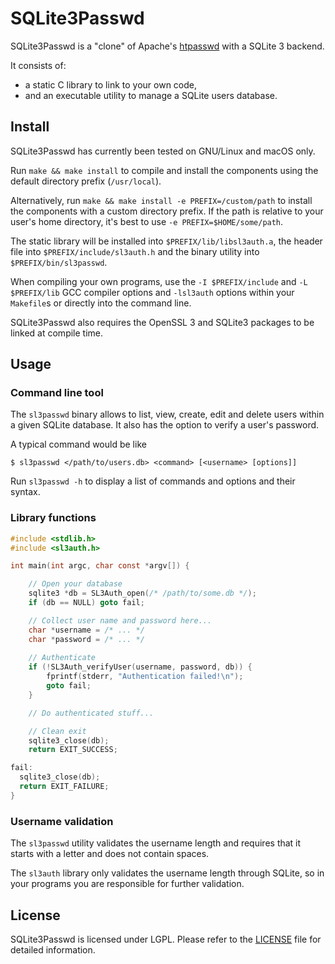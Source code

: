 # SQLite3Passwd

SQLite3Passwd is a "clone" of Apache's [htpasswd](https://httpd.apache.org/docs/2.4/programs/htpasswd.html) with a SQLite 3 backend.

It consists of:

 - a static C library to link to your own code,
 - and an executable utility to manage a SQLite users database.

## Install

SQLite3Passwd has currently been tested on GNU/Linux and macOS only.

Run `make && make install` to compile and install the components using the default directory prefix (`/usr/local`).

Alternatively, run `make && make install -e PREFIX=/custom/path` to install the components with a custom directory prefix. If the path is relative to your user's home directory, it's best to use `-e PREFIX=$HOME/some/path`.

The static library will be installed into `$PREFIX/lib/libsl3auth.a`, the header file into `$PREFIX/include/sl3auth.h` and the binary utility into `$PREFIX/bin/sl3passwd`.

When compiling your own programs, use the `-I $PREFIX/include` and `-L $PREFIX/lib` GCC compiler options and `-lsl3auth` options within your `Makefile`s or directly into the command line.

SQLite3Passwd also requires the OpenSSL 3 and SQLite3 packages to be linked at compile time.

## Usage

### Command line tool

The `sl3passwd` binary allows to list, view, create, edit and delete users within a given SQLite database. It also has the option to verify a user's password.

A typical command would be like

```console
$ sl3passwd </path/to/users.db> <command> [<username> [options]]
```

Run `sl3passwd -h` to display a list of commands and options and their syntax.


### Library functions

```c
#include <stdlib.h>
#include <sl3auth.h>

int main(int argc, char const *argv[]) {

	// Open your database
    sqlite3 *db = SL3Auth_open(/* /path/to/some.db */);
    if (db == NULL) goto fail;

    // Collect user name and password here...
    char *username = /* ... */
    char *password = /* ... */
	
	// Authenticate
	if (!SL3Auth_verifyUser(username, password, db)) {
		fprintf(stderr, "Authentication failed!\n");
		goto fail;
	}

	// Do authenticated stuff...

    // Clean exit
    sqlite3_close(db);
    return EXIT_SUCCESS;

fail:
  sqlite3_close(db);
  return EXIT_FAILURE;
}
```

### Username validation

The `sl3passwd` utility validates the username length and requires that it starts with a letter and does not contain spaces.

The `sl3auth` library only validates the username length through SQLite, so in your programs you are responsible for further validation.

## License

SQLite3Passwd is licensed under LGPL. Please refer to the [LICENSE](./LICENSE) file for detailed information.
